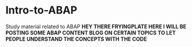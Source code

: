 # Intro-to-ABAP
Study material related to ABAP
**HEY THERE FRYINGPLATE HERE I WILL BE POSTING SOME ABAP CONTENT BLOG ON CERTAIN TOPICS TO LET PEOPLE UNDERSTAND THE CONCEPTS WITH THE CODE**


